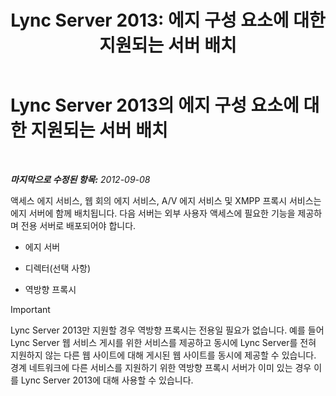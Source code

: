﻿---
title: 'Lync Server 2013: 에지 구성 요소에 대한 지원되는 서버 배치'
TOCTitle: 에지 구성 요소에 대한 지원되는 서버 배치
ms:assetid: 435c4dd8-36af-4b71-9b88-3ffcf0fc5c65
ms:mtpsurl: https://technet.microsoft.com/ko-kr/library/Gg425934(v=OCS.15)
ms:contentKeyID: 49303465
ms.date: 08/10/2015
mtps_version: v=OCS.15
ms.translationtype: HT
---

# Lync Server 2013의 에지 구성 요소에 대한 지원되는 서버 배치

 

_**마지막으로 수정된 항목:** 2012-09-08_

액세스 에지 서비스, 웹 회의 에지 서비스, A/V 에지 서비스 및 XMPP 프록시 서비스는 에지 서버에 함께 배치됩니다. 다음 서버는 외부 사용자 액세스에 필요한 기능을 제공하며 전용 서버로 배포되어야 합니다.

  - 에지 서버

  - 디렉터(선택 사항)

  - 역방향 프록시


> [!IMPORTANT]
> Lync Server 2013만 지원할 경우 역방향 프록시는 전용일 필요가 없습니다. 예를 들어 Lync Server 웹 서비스 게시를 위한 서비스를 제공하고 동시에 Lync Server를 전혀 지원하지 않는 다른 웹 사이트에 대해 게시된 웹 사이트를 동시에 제공할 수 있습니다. 경계 네트워크에 다른 서비스를 지원하기 위한 역방향 프록시 서버가 이미 있는 경우 이를 Lync Server 2013에 대해 사용할 수 있습니다.


